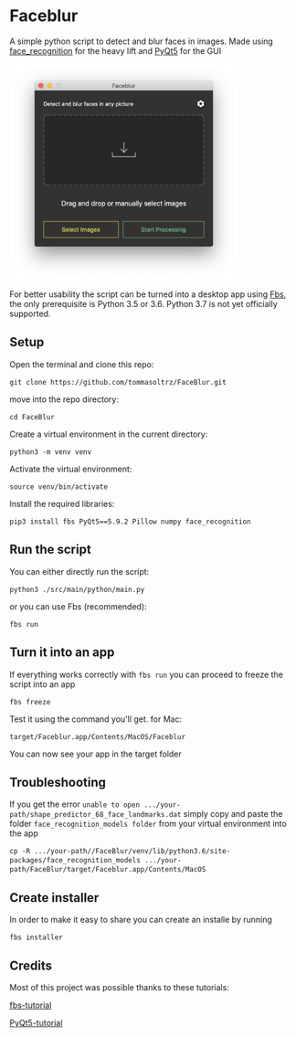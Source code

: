 # Faceblur
A simple python script to detect and blur faces in images.
Made using [face_recognition](https://github.com/ageitgey/face_recognition) for the heavy lift and [PyQt5](https://pypi.org/project/PyQt5/) for the GUI

<img src="img/Faceblur-screenshot.png " width="400" />

For better usability the script can be turned into a desktop app using [Fbs](https://build-system.fman.io), the only prerequisite is
Python 3.5 or 3.6. Python 3.7 is not yet officially supported.


## Setup
Open the terminal and clone this repo:

    git clone https://github.com/tommasoltrz/FaceBlur.git

move into the repo directory:

    cd FaceBlur

Create a virtual environment in the current directory:

    python3 -m venv venv

Activate the virtual environment:

    source venv/bin/activate

Install the required libraries:

    pip3 install fbs PyQt5==5.9.2 Pillow numpy face_recognition

## Run the script
You can either directly run the script:

    python3 ./src/main/python/main.py

or you can use Fbs (recommended):

    fbs run

## Turn it into an app
If everything works correctly with `fbs run` you can proceed to freeze the script into an app

    fbs freeze

Test it using the command you'll get. for Mac:

    target/Faceblur.app/Contents/MacOS/Faceblur

You can now see your app in the target folder

## Troubleshooting
If you get the error `unable to open .../your-path/shape_predictor_68_face_landmarks.dat` simply copy and paste the folder `face_recognition_models folder` from your virtual environment into the app

    cp -R .../your-path//FaceBlur/venv/lib/python3.6/site-packages/face_recognition_models .../your-path/FaceBlur/target/Faceblur.app/Contents/MacOS

## Create installer
In order to make it easy to share you can create an installe by running

    fbs installer

## Credits
Most of this project was possible thanks to these tutorials:

[fbs-tutorial](https://build-system.fman.io)

[PyQt5-tutorial](https://build-system.fman.io/pyqt5-tutorial)


